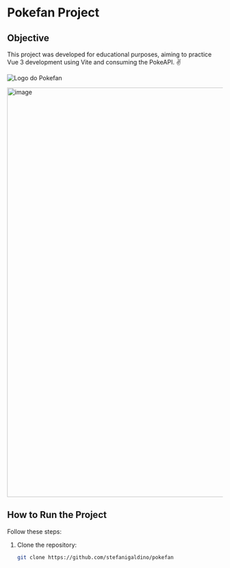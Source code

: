 # Pokefan Project

## Objective
This project was developed for educational purposes, aiming to practice Vue 3 development using Vite and consuming the PokeAPI. ✌️

![Logo do Pokefan](./assets/pokefan.png)

<img width="955" alt="image" src="https://github.com/stefanigaldino/pokefan/assets/72844800/26fe116e-53a8-4c2e-ab88-9010dd17ccb0">



## How to Run the Project
Follow these steps:

1. Clone the repository:
   ```bash
   git clone https://github.com/stefanigaldino/pokefan
